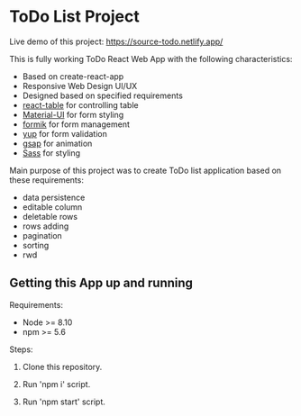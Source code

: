 # ToDo List Project

Live demo of this project: https://source-todo.netlify.app/

This is fully working ToDo React Web App with the following characteristics:

- Based on create-react-app
- Responsive Web Design UI/UX
- Designed based on specified requirements
- [react-table](https://github.com/tannerlinsley/react-table) for controlling table
- [Material-UI](https://github.com/mui-org/material-ui) for form styling
- [formik](https://github.com/formium/formik) for form management
- [yup](https://github.com/jquense/yup) for form validation
- [gsap](https://github.com/greensock/GSAP) for animation
- [Sass](https://github.com/sass/sass) for styling

Main purpose of this project was to create ToDo list application based on these requirements:

- data persistence
- editable column
- deletable rows
- rows adding
- pagination
- sorting
- rwd

## Getting this App up and running

Requirements:

- Node >= 8.10
- npm >= 5.6

Steps:

1. Clone this repository.

2. Run 'npm i' script.

3. Run 'npm start' script.

